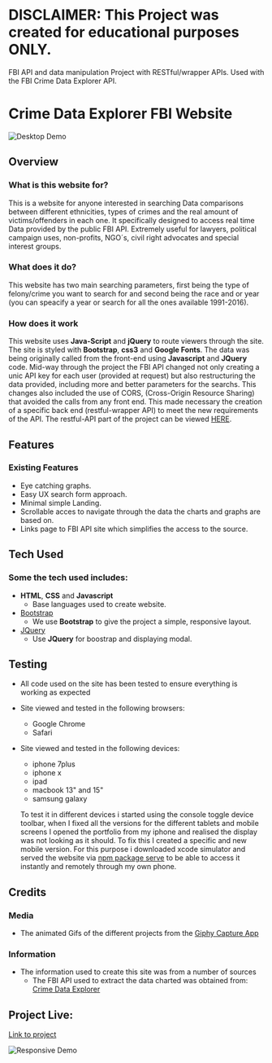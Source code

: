 # DISCLAIMER: This Project was created for educational purposes ONLY.
FBI API and data manipulation Project with RESTful/wrapper APIs. Used with the FBI Crime Data Explorer API. 

# Crime Data Explorer FBI Website

![Desktop Demo](https://raw.githubusercontent.com/mboladop/Interactive-project-stream2/master/stream2.gif "Desktop Demo")
 
## Overview
 
### What is this website for?
 
This is a website for anyone interested in searching Data comparisons between different ethnicities, types of crimes and the real amount of victims/offenders in each one.
It specifically designed to access real time Data provided by the public FBI API. Extremely useful for lawyers, political campaign uses, non-profits, NGO´s, civil right advocates and special interest groups.
 
### What does it do?
 
This website has two main searching parameters, first being the type of felony/crime you want to search for and second being the race and or year (you can speacify a year or search for all the ones available 1991-2016).

### How does it work
 
This website uses **Java-Script** and **jQuery** to route viewers through the site. The site is styled with **Bootstrap**, **css3** and **Google Fonts**. The data was being originally called from the front-end using **Javascript** and **JQuery** code. Mid-way through the project the FBI API changed not only creating a unic API key for each user (provided at request) but also restructuring the data provided, including more and better parameters for the searchs. This changes also included the use of CORS, (Cross-Origin Resource Sharing) that avoided the calls from any front end. This made necessary the creation of a specific back end (restful-wrapper API) to meet the new requirements of the API. The restful-API part of the project can be viewed [HERE](https:https://mboladop-fbi-restful-api.herokuapp.com/offenders/rape).

## Features
 
### Existing Features
- Eye catching graphs.
- Easy UX search form approach.
- Minimal simple Landing.
- Scrollable acces to navigate through the data the charts and graphs are based on.
- Links page to FBI API site which simplifies the access to the source.

## Tech Used

### Some the tech used includes:
- **HTML**, **CSS** and **Javascript**
  - Base languages used to create website.
- [Bootstrap](http://getbootstrap.com/)
    - We use **Bootstrap** to give the project a simple, responsive layout.
- [JQuery](https://jquery.com)
    - Use **JQuery** for boostrap and displaying modal.

## Testing
- All code used on the site has been tested to ensure everything is working as expected
- Site viewed and tested in the following browsers:
  - Google Chrome
  - Safari
- Site viewed and tested in the following devices:
  - iphone 7plus
  - iphone x 
  - ipad
  - macbook 13" and 15"
  - samsung galaxy

  To test it in different devices i started using the console toggle device toolbar, when I fixed all the versions for the different tablets and mobile screens I opened the portfolio from my iphone and realised the display was not looking as it should.
  To fix this I created a specific and new mobile version. For this purpose i downloaded xcode simulator and served the website via [npm package serve](https://www.npmjs.com/package/serve) to be able to access it instantly and remotely through my own phone.


## Credits

### Media
- The animated Gifs of the different projects from the [Giphy Capture App](https://giphy.com/apps/giphycapture)


### Information
- The information used to create this site was from a number of sources
    - The FBI API used to extract the data charted was obtained from: [Crime Data Explorer](https://crime-data-explorer.fr.cloud.gov/proxy/swagger-ui.html)
    
## Project Live:

[Link to project](https://mboladop.github.io/Interactive-project-stream2/)


![Responsive Demo](https://raw.githubusercontent.com/mboladop/Interactive-project-stream2/master/stream2responsive.gif "Responsive Demo")